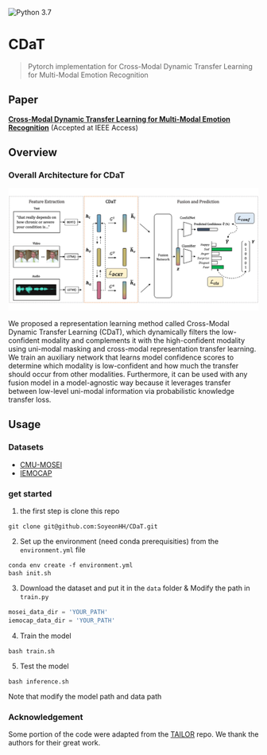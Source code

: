 ![Python 3.7](https://img.shields.io/badge/python-3.7-blue.svg)  

# CDaT
> Pytorch implementation for Cross-Modal Dynamic Transfer Learning for Multi-Modal Emotion Recognition


## Paper
**[Cross-Modal Dynamic Transfer Learning for Multi-Modal Emotion Recognition](https://www.researchgate.net/publication/377554064_Cross-Modal_Dynamic_Transfer_Learning_for_Multimodal_Emotion_Recognition)** (Accepted at IEEE Access)



## Overview

### Overall Architecture for CDaT
<p align="center">
<img src='imgs/overview.jpg', width="800px"/>

We proposed a representation learning method called Cross-Modal Dynamic Transfer Learning (CDaT), which dynamically filters the low-confident modality and complements it with the high-confident modality using uni-modal masking and cross-modal representation transfer learning. We train an auxiliary network that learns model confidence scores to determine which modality is low-confident and how much the transfer should occur from other modalities. Furthermore, it can be used with any fusion model in a model-agnostic way because it leverages transfer between low-level uni-modal information via probabilistic knowledge transfer loss.


## Usage

### Datasets

* [CMU-MOSEI](https://github.com/kniter1/TAILOR)
* [IEMOCAP](https://sail.usc.edu/iemocap/)


### get started

1. the first step is clone this repo

```
git clone git@github.com:SoyeonHH/CDaT.git
```

2. Set up the environment (need conda prerequisities) from the `environment.yml` file

```
conda env create -f environment.yml
bash init.sh
```

3. Download the dataset and put it in the `data` folder & Modify the path in `train.py`

```python
mosei_data_dir = 'YOUR_PATH'
iemocap_data_dir = 'YOUR_PATH'
```

4. Train the model

```
bash train.sh
```

5. Test the model

```
bash inference.sh
```

Note that modify the model path and data path


### Acknowledgement
Some portion of the code were adapted from the [TAILOR](https://github.com/kniter1/TAILOR) repo.
We thank the authors for their great work.
